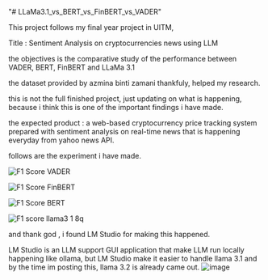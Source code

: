 "# LLaMa3.1_vs_BERT_vs_FinBERT_vs_VADER" 


This project follows my final year project in UITM,

Title : Sentiment Analysis on cryptocurrencies news using LLM

the objectives is the comparative study of the performance between VADER, BERT, FinBERT and LLaMa 3.1 

the dataset provided by azmina binti zamani  thankfuly, helped my research.

this is not the full finished project, just updating on what is happening, because i think this is one of the important findings i have made.

the expected product : a web-based cryptocurrency price tracking system prepared with sentiment analysis on real-time news that is happening everyday from yahoo news API.

follows are the experiment i have made.

![F1 Score VADER](https://github.com/user-attachments/assets/f5aac540-a069-408e-9ca6-b5715b2501bf)

![F1 Score FinBERT](https://github.com/user-attachments/assets/30a2d3b3-45b8-47fb-8c83-d7d0417fd613)

![F1 Score BERT](https://github.com/user-attachments/assets/d8a1c97b-5db6-4a14-8a83-b4a09b1e7934)

![F1 score llama3 1 8q](https://github.com/user-attachments/assets/efaae960-50d9-4469-bca0-5a98a7254da2)

and thank god , i found LM Studio for making this happened.

LM Studio is an LLM support GUI application that make LLM run locally happening like ollama, but LM Studio make it easier to handle llama 3.1 and by the time im posting this, llama 3.2 is already came out. 
![image](https://github.com/user-attachments/assets/938fe91b-be27-4e26-97b1-1abbea3a051d)
